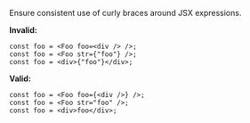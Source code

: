 Ensure consistent use of curly braces around JSX expressions.

**Invalid:**

```tsx
const foo = <Foo foo=<div /> />;
const foo = <Foo str={"foo"} />;
const foo = <div>{"foo"}</div>;
```

**Valid:**

```tsx
const foo = <Foo foo={<div />} />;
const foo = <Foo str="foo" />;
const foo = <div>foo</div>;
```
